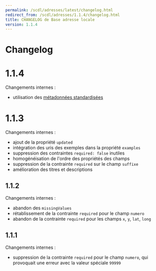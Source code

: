 ```yaml
---
permalink: /scdl/adresses/latest/changelog.html
redirect_from: /scdl/adresses/1.1.4/changelog.html
title: CHANGELOG de Base adresse locale
version: 1.1.4
---
```


# Changelog

# 1.1.4

Changements internes :

- utilisation des [métadonnées standardisées](https://github.com/frictionlessdata/specs/blob/master/specs/patterns.md#table-schema-metadata-properties)

# 1.1.3

Changements internes :

- ajout de la propriété `updated`
- intégration des uris des exemples dans la propriété `examples`
- suppression des contraintes `required: false` inutiles
- homogénéisation de l'ordre des propriétés des champs
- suppression de la contrainte `required` sur le champ `suffixe`
- amélioration des titres et descriptions

## 1.1.2

Changements internes :

- abandon des `missingValues`
- rétablissement de la contrainte `required` pour le champ `numero`
- abandon de la contrainte `required` pour les champs `x`, `y`, `lat`, `long`

## 1.1.1

Changements internes :

- suppression de la contrainte `required` pour le champ `numero`, qui provoquait une erreur avec la valeur spéciale `99999`